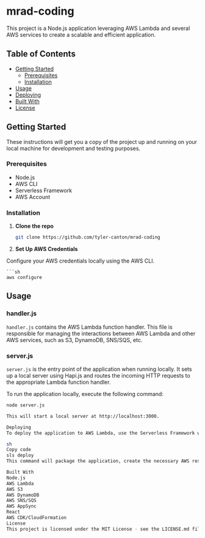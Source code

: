 # mrad-coding

This project is a Node.js application leveraging AWS Lambda and several AWS services to create a scalable and efficient application.

## Table of Contents
- [Getting Started](#getting-started)
  - [Prerequisites](#prerequisites)
  - [Installation](#installation)
- [Usage](#usage)
- [Deploying](#deploying)
- [Built With](#built-with)
- [License](#license)

## Getting Started

These instructions will get you a copy of the project up and running on your local machine for development and testing purposes.

### Prerequisites

- Node.js
- AWS CLI
- Serverless Framework
- AWS Account

### Installation

1. **Clone the repo**
   ```sh
   git clone https://github.com/tyler-canton/mrad-coding


2. **Set Up AWS Credentials**

Configure your AWS credentials locally using the AWS CLI.

    ```sh
    aws configure

## Usage

### handler.js

`handler.js` contains the AWS Lambda function handler. This file is responsible for managing the interactions between AWS Lambda and other AWS services, such as S3, DynamoDB, SNS/SQS, etc.

### server.js

`server.js` is the entry point of the application when running locally. It sets up a local server using Hapi.js and routes the incoming HTTP requests to the appropriate Lambda function handler.

To run the application locally, execute the following command:

```sh
node server.js

This will start a local server at http://localhost:3000.

Deploying
To deploy the application to AWS Lambda, use the Serverless Framework with the following command:

sh
Copy code
sls deploy
This command will package the application, create the necessary AWS resources, and deploy the Lambda function.

Built With
Node.js
AWS Lambda
AWS S3
AWS DynamoDB
AWS SNS/SQS
AWS AppSync
React
AWS CDK/CloudFormation
License
This project is licensed under the MIT License - see the LICENSE.md file for details.